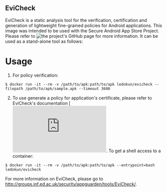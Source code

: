 EviCheck
---------------------------------
EviCheck is a static analysis tool for the verification, certification and generation of lightweight fine-grained policies for Android applications. This image was intended to be used with the Secure Android App Store Project. Please refer to ![the project's GitHub page](https://github.com/LedoKun/secure-android-app-store) for more information. It can be used as a stand-alone tool as follows:

Usage
==================

1. For policy verification:
```
$ docker run -it --rm -v /path/to/apk:path/to/apk ledokun/evicheck --filepath /path/to/apk/sample.apk --timeout 3600
```

2. To use generate a policy for application's certificate, please refer to EviCheck's documentation [![tdocumentation](http://groups.inf.ed.ac.uk/security/appguarden/tools/EviCheck/doc.html). To get a shell access to a container:
```
$ docker run -it --rm -v /path/to/apk:path/to/apk --entrypoint=bash ledokun/evicheck
```

For more information on EviCheck, please go to http://groups.inf.ed.ac.uk/security/appguarden/tools/EviCheck/.
